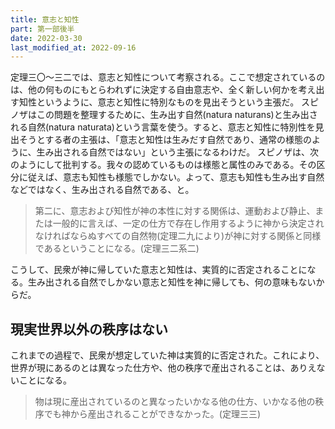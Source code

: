 ```yaml
---
title: 意志と知性
part: 第一部後半
date: 2022-03-30
last_modified_at: 2022-09-16
---
```


定理三〇～三二では、意志と知性について考察される。ここで想定されているのは、他の何ものにもとらわれずに決定する自由意志や、全く新しい何かを考え出す知性というように、意志と知性に特別なものを見出そうという主張だ。
スピノザはこの問題を整理するために、生み出す自然(natura naturans)と生み出される自然(natura naturata)という言葉を使う。すると、意志と知性に特別性を見出そうとする者の主張は、「意志と知性は生みだす自然であり、通常の様態のように、生み出される自然ではない」という主張になるわけだ。
スピノザは、次のようにして批判する。我々の認めているものは様態と属性のみである。その区分に従えば、意志も知性も様態でしかない。よって、意志も知性も生み出す自然などではなく、生み出される自然である、と。

>第二に、意志および知性が神の本性に対する関係は、運動および静止、または一般的に言えば、一定の仕方で存在し作用するように神から決定されなければならぬすべての自然物(定理二九により)が神に対する関係と同様であるということになる。(定理三二系二)

こうして、民衆が神に帰していた意志と知性は、実質的に否定されることになる。生み出される自然でしかない意志と知性を神に帰しても、何の意味もないからだ。

## 現実世界以外の秩序はない

これまでの過程で、民衆が想定していた神は実質的に否定された。これにより、世界が現にあるのとは異なった仕方や、他の秩序で産出されることは、ありえないことになる。

>物は現に産出されているのと異なったいかなる他の仕方、いかなる他の秩序でも神から産出されることができなかった。(定理三三)
